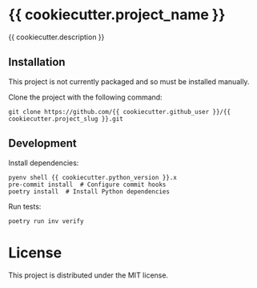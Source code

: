 # {{ cookiecutter.project_name }}

{{ cookiecutter.description }}

## Installation

This project is not currently packaged and so must be installed manually.

Clone the project with the following command:

```
git clone https://github.com/{{ cookiecutter.github_user }}/{{ cookiecutter.project_slug }}.git
```

## Development

Install dependencies:

```shell
pyenv shell {{ cookiecutter.python_version }}.x
pre-commit install  # Configure commit hooks
poetry install  # Install Python dependencies
```

Run tests:

```shell
poetry run inv verify
```

# License
This project is distributed under the MIT license.
